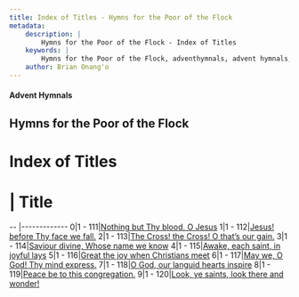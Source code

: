 ```yaml
---
title: Index of Titles - Hymns for the Poor of the Flock
metadata:
    description: |
        Hymns for the Poor of the Flock - Index of Titles
    keywords: |
        Hymns for the Poor of the Flock, adventhymnals, advent hymnals, index
    author: Brian Onang'o
---
```


#### Advent Hymnals

## Hymns for the Poor of the Flock

# Index of Titles
# | Title                        
-- |-------------
0|1 - 111|[Nothing but Thy blood, O Jesus](/101-200/111-120/01.Nothing-but-Thy-blood,-O-Jesus)
1|1 - 112|[Jesus! before Thy face we fall.](/101-200/111-120/02.Jesus!-before-Thy-face-we-fall)
2|1 - 113|[The Cross! the Cross! O that’s our gain.](/101-200/111-120/03.The-Cross!-the-Cross!-O-that’s-our-gain)
3|1 - 114|[Saviour divine, Whose name we know](/101-200/111-120/04.Saviour-divine,-Whose-name-we-know)
4|1 - 115|[Awake, each saint, in joyful lays](/101-200/111-120/05.Awake,-each-saint,-in-joyful-lays)
5|1 - 116|[Great the joy when Christians meet](/101-200/111-120/06.Great-the-joy-when-Christians-meet)
6|1 - 117|[May we, O God! Thy mind express.](/101-200/111-120/07.May-we,-O-God!-Thy-mind-express)
7|1 - 118|[O God, our languid hearts inspire](/101-200/111-120/08.O-God,-our-languid-hearts-inspire)
8|1 - 119|[Peace be to this congregation.](/101-200/111-120/09.Peace-be-to-this-congregation)
9|1 - 120|[Look, ye saints, look there and wonder!](/101-200/111-120/10.Look,-ye-saints,-look-there-and-wonder!)
